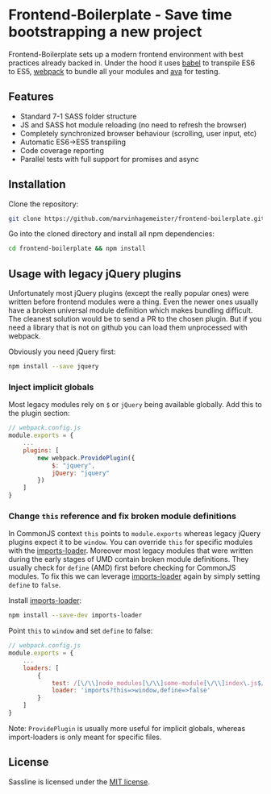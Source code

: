 # Frontend-Boilerplate - Save time bootstrapping a new project
Frontend-Boilerplate sets up a modern frontend environment with best practices already backed in. Under the hood it uses [babel](https://github.com/babel/babel) to transpile ES6 to ES5, [webpack](https://github.com/webpack/webpack) to bundle all your modules and [ava](https://github.com/sindresorhus/ava) for testing.

## Features
- Standard 7-1 SASS folder structure
- JS and SASS hot module reloading (no need to refresh the browser)
- Completely synchronized browser behaviour (scrolling, user input, etc)
- Automatic ES6->ES5 transpiling
- Code coverage reporting
- Parallel tests with full support for promises and async

## Installation
Clone the repository:
```bash
git clone https://github.com/marvinhagemeister/frontend-boilerplate.git
```

Go into the cloned directory and install all npm dependencies:
```bash
cd frontend-boilerplate && npm install
```

## Usage with legacy jQuery plugins
Unfortunately most jQuery plugins (except the really popular ones) were written before frontend modules were a thing. Even the newer ones usually have a broken universal module definition which makes bundling difficult. The cleanest solution would be to send a PR to the chosen plugin. But if you need a library that is not on github you can load them unprocessed with webpack.

Obviously you need jQuery first:
```bash
npm install --save jquery
```

### Inject implicit globals
Most legacy modules rely on `$` or `jQuery` being available globally. Add this to the plugin section:
```javascript
// webpack.config.js
module.exports = {
    ...
    plugins: [
        new webpack.ProvidePlugin({
            $: "jquery",
            jQuery: "jquery"
        })
    ]
}
```

### Change `this` reference and fix broken module definitions
In CommonJS context `this` points to `module.exports` whereas legacy jQuery plugins expect it to be `window`. You can override `this` for specific modules with the [imports-loader](https://github.com/webpack/imports-loader). Moreover most legacy modules that were written during the early stages of UMD contain broken module definitions. They usually check for `define` (AMD) first before checking for CommonJS modules. To fix this we can leverage [imports-loader](https://github.com/webpack/imports-loader) again by simply setting `define` to `false`.

Install [imports-loader](https://github.com/webpack/imports-loader):
```bash
npm install --save-dev imports-loader
```

Point `this` to `window` and set `define` to false:
```javascript
// webpack.config.js
module.exports = {
    ...
    loaders: [
        {
            test: /[\/\\]node_modules[\/\\]some-module[\/\\]index\.js$/,
            loader: 'imports?this=>window,define=>false'
        }
    ]
}
```
Note: `ProvidePlugin` is usually more useful for implicit globals, whereas import-loaders is only meant for specific files.

## License

Sassline is licensed under the [MIT license](http://opensource.org/licenses/MIT).
